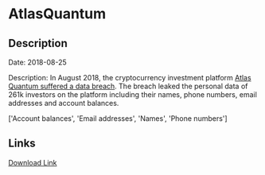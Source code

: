 # AtlasQuantum

## Description

Date: 2018-08-25

Description:
In August 2018, the cryptocurrency investment platform <a href="https://www.facebook.com/notes/atlas-quantum/comunicado-importante/2196456297259749/" target="_blank" rel="noopener">Atlas Quantum suffered a data breach</a>. The breach leaked the personal data of 261k investors on the platform including their names, phone numbers, email addresses and account balances.


['Account balances', 'Email addresses', 'Names', 'Phone numbers']

## Links

[Download Link](https://link-to.net/1229997/214.1153729153492/dynamic/?r=YXRsYXNxdWFudHVtLmNvbQ==)